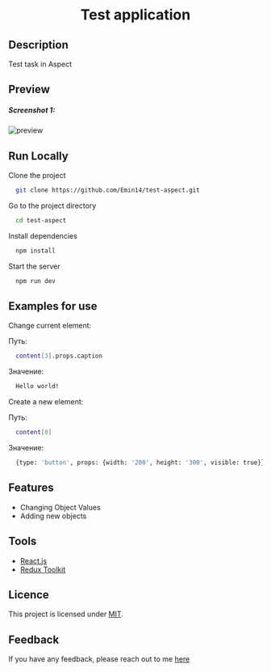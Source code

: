 <h1 align="center">Test application</h1>

## Description

Test task in Aspect

## Preview

<h5>Screenshot 1:</h5>

![preview](https://github.com/Emin14/test-aspect/assets/122212022/1aec5b09-55c6-4713-a7ec-b482fedc908a)

## Run Locally

Clone the project

```bash
  git clone https://github.com/Emin14/test-aspect.git
```

Go to the project directory

```bash
  cd test-aspect
```

Install dependencies

```bash
  npm install
```

Start the server

```bash
  npm run dev
```
## Examples for use

Change current element:

Путь:
```bash
  content[3].props.caption
```
Значение:
```bash
  Hello world!
```

Create a new element:

Путь:
```bash
  content[0]
```
Значение:
```bash
  {type: 'button', props: {width: '200', height: '300', visible: true}}
```

## Features

- Changing Object Values
- Adding new objects

## Tools

- [React.js](https://react.dev/)
- [Redux Toolkit](https://redux-toolkit.js.org/)

## Licence

This project is licensed under [MIT](LICENSE).

## Feedback

If you have any feedback, please reach out to me [here](https://www.linkedin.com/in/emin-agjaev/)